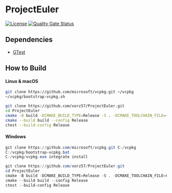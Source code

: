 # ProjectEuler

[![License](https://img.shields.io/badge/license-MIT-blue.svg)](LICENSE)
[![Quality Gate Status](https://sonarcloud.io/api/project_badges/measure?project=xorz57_ProjectEuler&metric=alert_status)](https://sonarcloud.io/summary/new_code?id=xorz57_ProjectEuler)

## Dependencies

- [GTest](https://github.com/google/googletest)

## How to Build

#### Linux & macOS

```bash
git clone https://github.com/microsoft/vcpkg.git ~/vcpkg
~/vcpkg/bootstrap-vcpkg.sh

git clone https://github.com/xorz57/ProjectEuler.git
cd ProjectEuler
cmake -B build -DCMAKE_BUILD_TYPE=Release -S . -DCMAKE_TOOLCHAIN_FILE=~/vcpkg/scripts/buildsystems/vcpkg.cmake
cmake --build build --config Release
ctest --build-config Release
```

#### Windows

```powershell
git clone https://github.com/microsoft/vcpkg.git C:/vcpkg
C:/vcpkg/bootstrap-vcpkg.bat
C:/vcpkg/vcpkg.exe integrate install

git clone https://github.com/xorz57/ProjectEuler.git
cd ProjectEuler
cmake -B build -DCMAKE_BUILD_TYPE=Release -S . -DCMAKE_TOOLCHAIN_FILE=C:/vcpkg/scripts/buildsystems/vcpkg.cmake
cmake --build build --config Release
ctest --build-config Release
```
